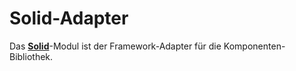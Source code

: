 # Solid-Adapter

Das [**Solid**](https://solidjs.com)-Modul ist der Framework-Adapter für die Komponenten-Bibliothek.
